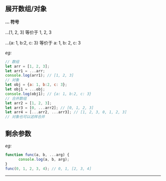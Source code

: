 ## 展开数组/对象
**... 符号**

...[1, 2, 3] 等价于 1, 2, 3

...{a: 1, b:2, c: 3} 等价于 a: 1, b: 2, c: 3

*eg:*
``` js
// 数组
let arr = [1, 2, 3];
let arr1 = ...arr;
console.log(arr1); // [1, 2, 3]
// 对象
let obj = {a: 1, b:2, c: 3};
let obj1 = ...obj;
console.log(obj1); // {a: 1, b:2, c: 3}
// 合并数组
let arr2 = [1, 2, 3];
let arr3 = [0, ...arr2]; // [0, 1, 2, 3]
let arr4 = [...arr2, ...arr3]; // [1, 2, 3, 0, 1, 2, 3]
// 对象也可以这样合并
```

## 剩余参数

*eg:*
``` js
function func(a, b, ...arg) {
      console.log(a, b, arg);
}
func(0, 1, 2, 3, 4); // 0, 1, [2, 3, 4]
```

***